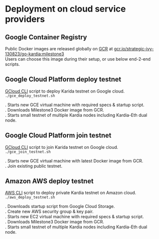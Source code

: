 # Deployment on cloud service providers

## Google Container Registry 
Public Docker images are released globally on [GCR](https://cloud.google.com/container-registry/) at [gcr.io/strategic-ivy-130823/go-kardia:milestone3](https://console.cloud.google.com/gcr/images/strategic-ivy-130823/GLOBAL/go-kardia@sha256:9bb6c98dd745d2a85dac3776aae1587dbc75bc5d8b9a19b4031e6935a715362a/details?tab=info&project=strategic-ivy-130823)  
Users can choose this image during their setup, or use below end-2-end scripts.

## Google Cloud Platform deploy testnet
 [GCloud CLI](https://cloud.google.com/sdk/gcloud/) script to deploy Karida testnet on Google cloud.  
  `./gce_deploy_testnet.sh`

   . Starts new GCE virtual machine with required specs & startup script.  
   . Downloads Milestone3 Docker image from GCR.  
   . Starts small testnet of multiple Kardia nodes including Kardia-Eth dual node.  

## Google Cloud Platform join testnet   
  [GCloud CLI](https://cloud.google.com/sdk/gcloud/) script to join Karida testnet on Google cloud.
  `./gce_join_testnet.sh`
   
   . Starts new GCE virtual machine with latest Docker image from GCR.   
   . Join existing public testnet. 
      
## Amazon AWS deploy testnet
[AWS CLI](https://aws.amazon.com/cli/) script to deploy private Kardia testnet on Amazon cloud.  
  `./aws_deploy_testnet.sh`

   . Downloads startup script from Google Cloud Storage.  
   . Create new AWS security group & key pair.  
   . Starts new EC2 virtual machine with required specs & startup script.  
   . Downloads Milestone3 Docker image from GCR.  
   . Starts small testnet of multiple Kardia nodes including Kardia-Eth dual node.  
